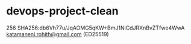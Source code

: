 # devops-project-clean
256 SHA256:db6Vh77u/JqAOMG5qKW+BmJ1NiCdJRXnBvZTfwe4WwA katamaneni.rohith@gmail.com (ED25519)
